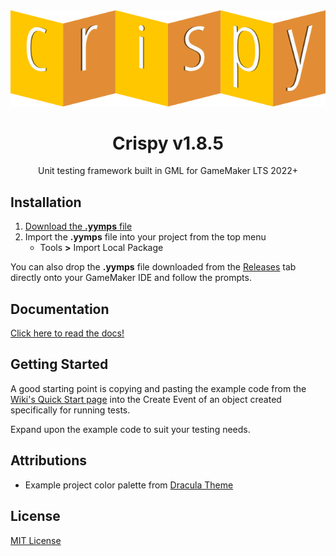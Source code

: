 <div align="center">
   <img src="./LOGO.png" style="margin:auto;" alt="Crispy Logo">
</div>

<h1 align="center">
   Crispy v1.8.5
</h1>

<p align="center">
   Unit testing framework built in GML for GameMaker LTS 2022+
</p>

## Installation

1. [Download the **.yymps** file](https://github.com/bfrymire/crispy/releases/latest)
1. Import the **.yymps** file into your project from the top menu
    * Tools **>** Import Local Package

You can also drop the **.yymps** file downloaded from the [Releases](https://github.com/bfrymire/crispy/releases/latest) tab directly onto your GameMaker IDE and follow the prompts.

## Documentation

[Click here to read the docs!](https://bfrymire.github.io/crispy)

## Getting Started

A good starting point is copying and pasting the example code from the [Wiki's Quick Start page](https://bfrymire.github.io/crispy/#/Quick-Start?id=getting-started) into the Create Event of an object created specifically for running tests.

Expand upon the example code to suit your testing needs.

## Attributions

* Example project color palette from [Dracula Theme](https://github.com/dracula/dracula-theme#color-palette)

## License

[MIT License](./LICENSE)
